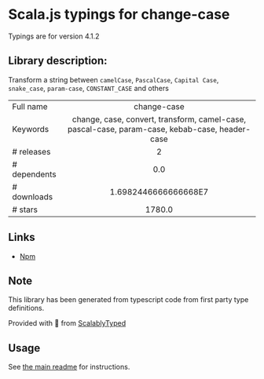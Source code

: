 
# Scala.js typings for change-case

Typings are for version 4.1.2

## Library description:
Transform a string between `camelCase`, `PascalCase`, `Capital Case`, `snake_case`, `param-case`, `CONSTANT_CASE` and others

|                    |                 |
| ------------------ | :-------------: |
| Full name          | change-case |
| Keywords           | change, case, convert, transform, camel-case, pascal-case, param-case, kebab-case, header-case |
| # releases         | 2 |
| # dependents       | 0.0 |
| # downloads        | 1.6982446666666668E7 |
| # stars            | 1780.0 |

## Links
- [Npm](https://www.npmjs.com/package/change-case)
    


## Note
This library has been generated from typescript code from first party type definitions.

Provided with :purple_heart: from [ScalablyTyped](https://github.com/oyvindberg/ScalablyTyped)

## Usage
See [the main readme](../../readme.md) for instructions.



